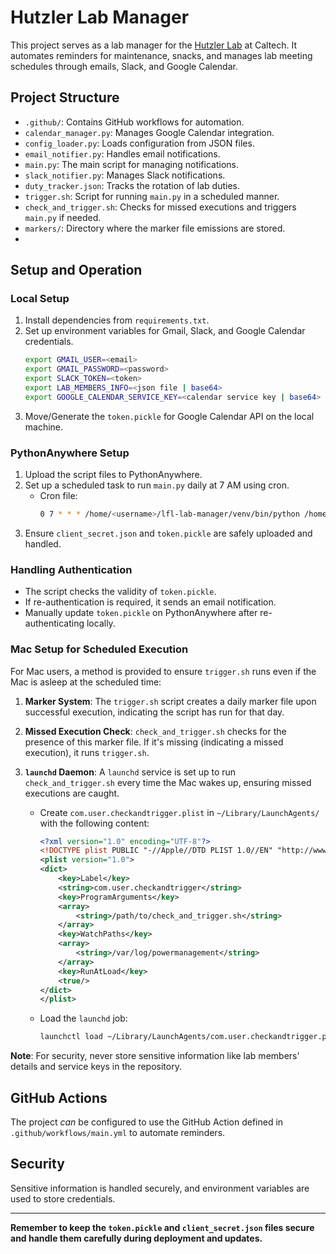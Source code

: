 # Hutzler Lab Manager

This project serves as a lab manager for the [Hutzler Lab](https://www.hutzlerlab.com) at Caltech. It automates reminders for maintenance, snacks, and manages lab meeting schedules through emails, Slack, and Google Calendar.

## Project Structure

- `.github/`: Contains GitHub workflows for automation.
- `calendar_manager.py`: Manages Google Calendar integration.
- `config_loader.py`: Loads configuration from JSON files.
- `email_notifier.py`: Handles email notifications.
- `main.py`: The main script for managing notifications.
- `slack_notifier.py`: Manages Slack notifications.
- `duty_tracker.json`: Tracks the rotation of lab duties.
- `trigger.sh`: Script for running `main.py` in a scheduled manner.
- `check_and_trigger.sh`: Checks for missed executions and triggers `main.py` if needed.
- `markers/`: Directory where the marker file emissions are stored.
-
## Setup and Operation

### Local Setup

1. Install dependencies from `requirements.txt`.
2. Set up environment variables for Gmail, Slack, and Google Calendar credentials.
    ```bash
    export GMAIL_USER=<email>
    export GMAIL_PASSWORD=<password>
    export SLACK_TOKEN=<token>
    export LAB_MEMBERS_INFO=<json file | base64>
    export GOOGLE_CALENDAR_SERVICE_KEY=<calendar service key | base64>
    ```
3. Move/Generate the `token.pickle` for Google Calendar API on the local machine.

### PythonAnywhere Setup

1. Upload the script files to PythonAnywhere.
2. Set up a scheduled task to run `main.py` daily at 7 AM using cron.
    - Cron file:
      ```bash
      0 7 * * * /home/<username>/lfl-lab-manager/venv/bin/python /home/<username>/lfl-lab-manager/main.py
      ```
3. Ensure `client_secret.json` and `token.pickle` are safely uploaded and handled.

### Handling Authentication

- The script checks the validity of `token.pickle`.
- If re-authentication is required, it sends an email notification.
- Manually update `token.pickle` on PythonAnywhere after re-authenticating locally.

### Mac Setup for Scheduled Execution

For Mac users, a method is provided to ensure `trigger.sh` runs even if the Mac is asleep at the scheduled time:

1. **Marker System**: The `trigger.sh` script creates a daily marker file upon successful execution, indicating the script has run for that day.

2. **Missed Execution Check**: `check_and_trigger.sh` checks for the presence of this marker file. If it's missing (indicating a missed execution), it runs `trigger.sh`.

3. **`launchd` Daemon**: A `launchd` service is set up to run `check_and_trigger.sh` every time the Mac wakes up, ensuring missed executions are caught.

   - Create `com.user.checkandtrigger.plist` in `~/Library/LaunchAgents/` with the following content:
     ```xml
     <?xml version="1.0" encoding="UTF-8"?>
     <!DOCTYPE plist PUBLIC "-//Apple//DTD PLIST 1.0//EN" "http://www.apple.com/DTDs/PropertyList-1.0.dtd">
     <plist version="1.0">
     <dict>
         <key>Label</key>
         <string>com.user.checkandtrigger</string>
         <key>ProgramArguments</key>
         <array>
             <string>/path/to/check_and_trigger.sh</string>
         </array>
         <key>WatchPaths</key>
         <array>
             <string>/var/log/powermanagement</string>
         </array>
         <key>RunAtLoad</key>
         <true/>
     </dict>
     </plist>
     ```
   - Load the `launchd` job:
     ```bash
     launchctl load ~/Library/LaunchAgents/com.user.checkandtrigger.plist
     ```

**Note**: For security, never store sensitive information like lab members' details and service keys in the repository.

## GitHub Actions

The project _can_ be configured to use the GitHub Action defined in `.github/workflows/main.yml` to automate reminders.

## Security

Sensitive information is handled securely, and environment variables are used to store credentials.

---

**Remember to keep the `token.pickle` and `client_secret.json` files secure and handle them carefully during deployment and updates.**
